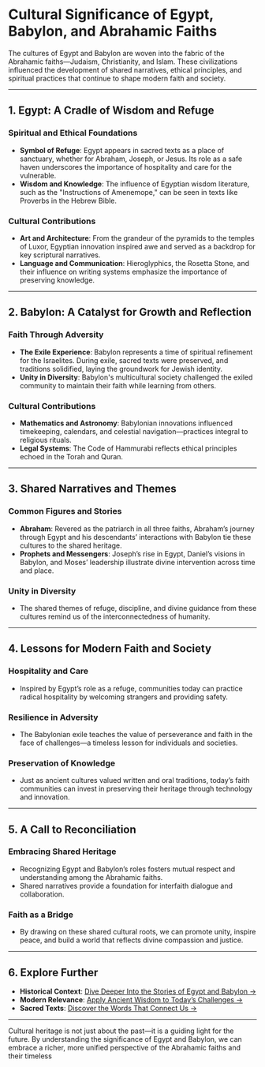 # **Cultural Significance of Egypt, Babylon, and Abrahamic Faiths**

The cultures of Egypt and Babylon are woven into the fabric of the Abrahamic faiths—Judaism, Christianity, and Islam. These civilizations influenced the development of shared narratives, ethical principles, and spiritual practices that continue to shape modern faith and society.

---

## **1. Egypt: A Cradle of Wisdom and Refuge**

### **Spiritual and Ethical Foundations**
- **Symbol of Refuge**: Egypt appears in sacred texts as a place of sanctuary, whether for Abraham, Joseph, or Jesus. Its role as a safe haven underscores the importance of hospitality and care for the vulnerable.
- **Wisdom and Knowledge**: The influence of Egyptian wisdom literature, such as the "Instructions of Amenemope," can be seen in texts like Proverbs in the Hebrew Bible.

### **Cultural Contributions**
- **Art and Architecture**: From the grandeur of the pyramids to the temples of Luxor, Egyptian innovation inspired awe and served as a backdrop for key scriptural narratives.
- **Language and Communication**: Hieroglyphics, the Rosetta Stone, and their influence on writing systems emphasize the importance of preserving knowledge.

---

## **2. Babylon: A Catalyst for Growth and Reflection**

### **Faith Through Adversity**
- **The Exile Experience**: Babylon represents a time of spiritual refinement for the Israelites. During exile, sacred texts were preserved, and traditions solidified, laying the groundwork for Jewish identity.
- **Unity in Diversity**: Babylon's multicultural society challenged the exiled community to maintain their faith while learning from others.

### **Cultural Contributions**
- **Mathematics and Astronomy**: Babylonian innovations influenced timekeeping, calendars, and celestial navigation—practices integral to religious rituals.
- **Legal Systems**: The Code of Hammurabi reflects ethical principles echoed in the Torah and Quran.

---

## **3. Shared Narratives and Themes**

### **Common Figures and Stories**
- **Abraham**: Revered as the patriarch in all three faiths, Abraham’s journey through Egypt and his descendants’ interactions with Babylon tie these cultures to the shared heritage.
- **Prophets and Messengers**: Joseph’s rise in Egypt, Daniel’s visions in Babylon, and Moses’ leadership illustrate divine intervention across time and place.

### **Unity in Diversity**
- The shared themes of refuge, discipline, and divine guidance from these cultures remind us of the interconnectedness of humanity.

---

## **4. Lessons for Modern Faith and Society**

### **Hospitality and Care**
- Inspired by Egypt’s role as a refuge, communities today can practice radical hospitality by welcoming strangers and providing safety.

### **Resilience in Adversity**
- The Babylonian exile teaches the value of perseverance and faith in the face of challenges—a timeless lesson for individuals and societies.

### **Preservation of Knowledge**
- Just as ancient cultures valued written and oral traditions, today’s faith communities can invest in preserving their heritage through technology and innovation.

---

## **5. A Call to Reconciliation**

### **Embracing Shared Heritage**
- Recognizing Egypt and Babylon’s roles fosters mutual respect and understanding among the Abrahamic faiths.
- Shared narratives provide a foundation for interfaith dialogue and collaboration.

### **Faith as a Bridge**
- By drawing on these shared cultural roots, we can promote unity, inspire peace, and build a world that reflects divine compassion and justice.

---

## **6. Explore Further**

- **Historical Context**: [Dive Deeper Into the Stories of Egypt and Babylon →](historical_context.md)
- **Modern Relevance**: [Apply Ancient Wisdom to Today’s Challenges →](modern_relevance.md)
- **Sacred Texts**: [Discover the Words That Connect Us →](../sacred_texts/index.md)

---

Cultural heritage is not just about the past—it is a guiding light for the future. By understanding the significance of Egypt and Babylon, we can embrace a richer, more unified perspective of the Abrahamic faiths and their timeless
